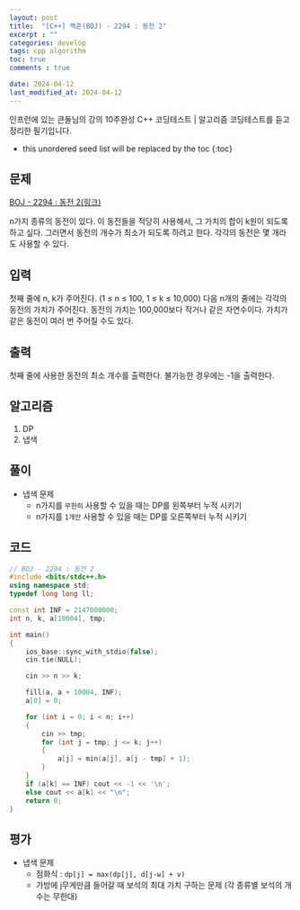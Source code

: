 ```yaml
---
layout: post
title:  "[C++] 백준(BOJ) - 2294 : 동전 2"
excerpt : ""
categories: develop
tags: cpp algorithm
toc: true
comments : true

date: 2024-04-12
last_modified_at: 2024-04-12
---
```

> <span style="font-size: 80%">
인프런에 있는 큰돌님의 강의 10주완성 C++ 코딩테스트 | 알고리즘 코딩테스트를 듣고 정리한 필기입니다.</span>

<!--more-->

* this unordered seed list will be replaced by the toc
{:toc}

## 문제 

[BOJ - 2294 : 동전 2(링크)](https://www.acmicpc.net/problem/2294) 

n가지 종류의 동전이 있다. 이 동전들을 적당히 사용해서, 그 가치의 합이 k원이 되도록 하고 싶다. 그러면서 동전의 개수가 최소가 되도록 하려고 한다. 각각의 동전은 몇 개라도 사용할 수 있다.



## 입력
첫째 줄에 n, k가 주어진다. (1 ≤ n ≤ 100, 1 ≤ k ≤ 10,000) 다음 n개의 줄에는 각각의 동전의 가치가 주어진다. 동전의 가치는 100,000보다 작거나 같은 자연수이다. 가치가 같은 동전이 여러 번 주어질 수도 있다.


## 출력
첫째 줄에 사용한 동전의 최소 개수를 출력한다. 불가능한 경우에는 -1을 출력한다.

## 알고리즘
1. DP
2. 냅색

## 풀이
- 냅색 문제
  - n가지를 `무한히` 사용할 수 있을 때는 DP를 왼쪽부터 누적 시키기
  - n가지를 `1개만` 사용할 수 있을 때는 DP를 오른쪽부터 누적 시키기

## 코드
```cpp
// BOJ - 2294 : 동전 2
#include <bits/stdc++.h>
using namespace std;
typedef long long ll;

const int INF = 2147000000;
int n, k, a[10004], tmp;

int main()
{
	ios_base::sync_with_stdio(false);
	cin.tie(NULL);

	cin >> n >> k;

	fill(a, a + 10004, INF);
	a[0] = 0;

	for (int i = 0; i < n; i++)
	{
		cin >> tmp;
		for (int j = tmp; j <= k; j++)
		{
			a[j] = min(a[j], a[j - tmp] + 1);
		}
	}
	if (a[k] == INF) cout << -1 << '\n';
	else cout << a[k] << "\n";
	return 0;
}
```

## 평가  
- 냅색 문제
  - 점화식 : `dp[j] = max(dp[j], d[j-w] + v)` 
  - 가방에 j무게만큼 들어갈 때 보석의 최대 가치 구하는 문제 (각 종류별 보석의 개수는 무한대)